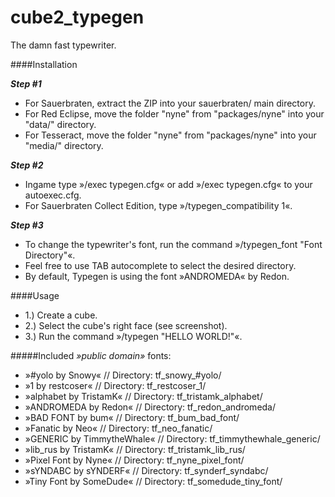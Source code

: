 cube2_typegen
===================

The damn fast typewriter.

####Installation

***Step #1***
- For Sauerbraten, extract the ZIP into your sauerbraten/ main directory.
- For Red Eclipse, move the folder "nyne" from "packages/nyne" into your "data/" directory.
- For Tesseract, move the folder "nyne" from "packages/nyne" into your "media/" directory.

***Step #2***
- Ingame type »/exec typegen.cfg« or add »/exec typegen.cfg« to your autoexec.cfg.
- For Sauerbraten Collect Edition, type »/typegen_compatibility 1«.

***Step #3***
- To change the typewriter's font, run the command »/typegen_font "Font Directory"«.
- Feel free to use TAB autocomplete to select the desired directory.
- By default, Typegen is using the font »ANDROMEDA« by Redon.

####Usage
- 1.) Create a cube.
- 2.) Select the cube's right face (see screenshot).
- 3.) Run the command »/typegen "HELLO WORLD!"«.

#####Included _»public domain»_ fonts:
- »#yolo by Snowy« // Directory: tf_snowy_#yolo/
- »1 by restcoser« // Directory: tf_restcoser_1/
- »alphabet by TristamK« // Directory: tf_tristamk_alphabet/
- »ANDROMEDA by Redon« // Directory: tf_redon_andromeda/
- »BAD FONT by bum« // Directory: tf_bum_bad_font/
- »Fanatic by Neo« // Directory: tf_neo_fanatic/
- »GENERIC by TimmytheWhale« // Directory: tf_timmythewhale_generic/
- »lib_rus by TristamK« // Directory: tf_tristamk_lib_rus/
- »Pixel Font by Nyne« // Directory: tf_nyne_pixel_font/
- »sYNDABC by sYNDERF« // Directory: tf_synderf_syndabc/
- »Tiny Font by SomeDude« // Directory: tf_somedude_tiny_font/
